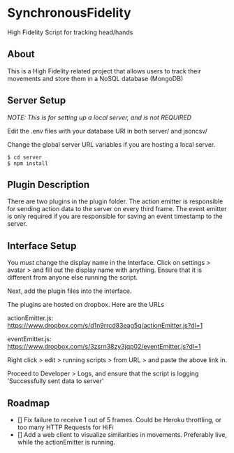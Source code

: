 # SynchronousFidelity
High Fidelity Script for tracking head/hands

## About

This is a High Fidelity related project that allows users to track their movements and store them in a NoSQL database (MongoDB)

## Server Setup

*NOTE: This is for setting up a local server, and is not REQUIRED*

Edit the .env files with your database URI in both server/ and jsoncsv/

Change the global server URL variables if you are hosting a local server. 

```
$ cd server
$ npm install
```

## Plugin Description

There are two plugins in the plugin folder. The action emitter is responsible for sending action data to the server on every third frame.
The event emitter is only required if you are responsible for saving an event timestamp to the server.

## Interface Setup

You *must* change the display name in the Interface. 
Click on settings > avatar > and fill out the display name with anything. Ensure that it is different from anyone else running the script.

Next, add the plugin files into the interface. 

The plugins are hosted on dropbox. Here are the URLs

actionEmitter.js: https://www.dropbox.com/s/d1n9rrcd83eag5q/actionEmitter.js?dl=1

eventEmitter.js: https://www.dropbox.com/s/3zsrn38zy3jqp02/eventEmitter.js?dl=1

Right click > edit > running scripts > from URL > and paste the above link in.

Proceed to Developer > Logs, and ensure that the script is logging 'Successfully sent data to server'

## Roadmap

- [] Fix failure to receive 1 out of 5 frames. Could be Heroku throttling, or too many HTTP Requests for HiFi
- [] Add a web client to visualize similarities in movements. Preferably live, while the actionEmitter is running.
